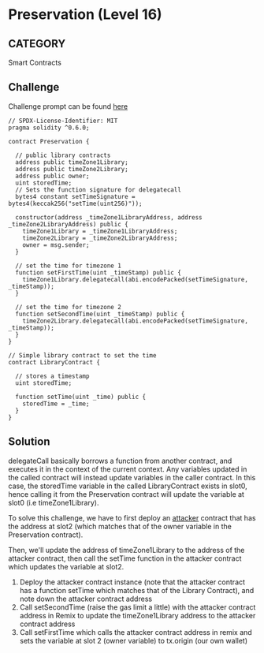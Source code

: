 # Preservation (Level 16)

## CATEGORY

Smart Contracts

## Challenge

Challenge prompt can be found [here](https://ethernaut.openzeppelin.com/level/0x97E982a15FbB1C28F6B8ee971BEc15C78b3d263F)

```
// SPDX-License-Identifier: MIT
pragma solidity ^0.6.0;

contract Preservation {

  // public library contracts 
  address public timeZone1Library;
  address public timeZone2Library;
  address public owner; 
  uint storedTime;
  // Sets the function signature for delegatecall
  bytes4 constant setTimeSignature = bytes4(keccak256("setTime(uint256)"));

  constructor(address _timeZone1LibraryAddress, address _timeZone2LibraryAddress) public {
    timeZone1Library = _timeZone1LibraryAddress; 
    timeZone2Library = _timeZone2LibraryAddress; 
    owner = msg.sender;
  }
 
  // set the time for timezone 1
  function setFirstTime(uint _timeStamp) public {
    timeZone1Library.delegatecall(abi.encodePacked(setTimeSignature, _timeStamp));
  }

  // set the time for timezone 2
  function setSecondTime(uint _timeStamp) public {
    timeZone2Library.delegatecall(abi.encodePacked(setTimeSignature, _timeStamp));
  }
}

// Simple library contract to set the time
contract LibraryContract {

  // stores a timestamp 
  uint storedTime;  

  function setTime(uint _time) public {
    storedTime = _time;
  }
}
```

## Solution

delegateCall basically borrows a function from another contract, and executes it in the context of the current context. Any variables updated in the called contract will instead update variables in the caller contract. In this case, the storedTime variable in the called LibraryContract exists in slot0, hence calling it from the Preservation contract will update the variable at slot0 (i.e timeZone1Library). 

To solve this challenge, we have to first deploy an [attacker](./Exploit.sol) contract that has the address at slot2 (which matches that of the owner variable in the Preservation contract). 

Then, we'll update the address of timeZone1Library to the address of the attacker contract, then call the setTime function in the attacker contract which updates the variable at slot2.

1. Deploy the attacker contract instance (note that the attacker contract has a function setTime which matches that of the Library Contract), and note down the attacker contract address
2. Call setSecondTime (raise the gas limit a little) with the attacker contract address in Remix to update the timeZone1Library address to the attacker contract address
3. Call setFirstTime which calls the attacker contract address in remix and sets the variable at slot 2 (owner variable) to tx.origin (our own wallet)
